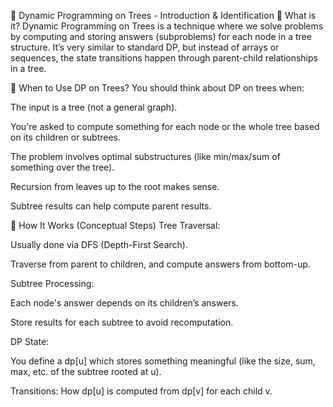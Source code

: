 🌲 Dynamic Programming on Trees - Introduction & Identification
🔷 What is it?
Dynamic Programming on Trees is a technique where we solve problems by computing and storing answers (subproblems) for each node in a tree structure.
It’s very similar to standard DP, but instead of arrays or sequences, the state transitions happen through parent-child relationships in a tree.

🔷 When to Use DP on Trees?
You should think about DP on trees when:

The input is a tree (not a general graph).

You're asked to compute something for each node or the whole tree based on its children or subtrees.

The problem involves optimal substructures (like min/max/sum of something over the tree).

Recursion from leaves up to the root makes sense.

Subtree results can help compute parent results.

🔷 How It Works (Conceptual Steps)
Tree Traversal:

Usually done via DFS (Depth-First Search).

Traverse from parent to children, and compute answers from bottom-up.

Subtree Processing:

Each node's answer depends on its children’s answers.

Store results for each subtree to avoid recomputation.

DP State:

You define a dp[u] which stores something meaningful (like the size, sum, max, etc. of the subtree rooted at u).

Transitions: How dp[u] is computed from dp[v] for each child v.

